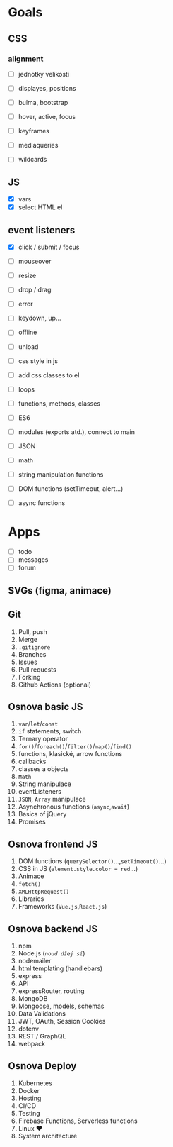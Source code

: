 # Goals
## CSS
### alignment
- [ ]    jednotky velikosti
- [ ]    displayes, positions
- [ ]    bulma, bootstrap

- [ ]    hover, active, focus
- [ ]    keyframes
- [ ]    mediaqueries
- [ ]    wildcards

## JS
- [x]    vars
- [x]    select HTML el
## event listeners
- [x]    click / submit / focus
- [ ]    mouseover
- [ ]    resize
- [ ]    drop / drag
- [ ]    error
- [ ]    keydown, up...
- [ ]    offline
- [ ]    unload

- [ ]    css style in js
- [ ]    add css classes to el 
- [ ]    loops
- [ ]    functions, methods, classes
- [ ]    ES6
- [ ]    modules (exports atd.), connect to main
- [ ]    JSON
- [ ]    math
- [ ]    string manipulation functions
- [ ]    DOM functions (setTimeout, alert...)
- [ ]    async functions

# Apps
- [ ]    todo
- [ ]    messages
- [ ]    forum

## SVGs (figma, animace)

## Git
1. Pull, push
2. Merge
3. `.gitignore`
4. Branches
5. Issues
6. Pull requests
7. Forking
8. Github Actions (optional)

## Osnova basic JS
1. `var`/`let`/`const`
2. `if` statements, switch
3. Ternary operator
4. `for()`/`foreach()`/`filter()`/`map()`/`find()`
5. functions, klasické, arrow functions
6. callbacks
7. classes a objects
8. `Math`
9. String manipulace
10. eventListeners
11. `JSON`, `Array` manipulace
12. Asynchronous functions (`async`,`await`)
13. Basics of jQuery
14. Promises

## Osnova frontend JS
1. DOM functions (`querySelector()`...,`setTimeout()`...)
2. CSS in JS (`element.style.color = red`...)
3. Animace 
4. `fetch()`
5. `XMLHttpRequest()`
6. Libraries 
7. Frameworks (`Vue.js`,`React.js`)

## Osnova backend JS
1. npm
2. Node.js (*`noud džej sí`*)
3. nodemailer
4. html templating (handlebars)
5. express
6. API
7. expressRouter, routing
8. MongoDB
9. Mongoose, models, schemas
10. Data Validations
11. JWT, OAuth, Session Cookies
12. dotenv
13. REST / GraphQL
14. webpack

## Osnova Deploy
1. Kubernetes
2. Docker
3. Hosting
4. CI/CD
5. Testing
6. Firebase Functions, Serverless functions
7. Linux ❤
8. System architecture

